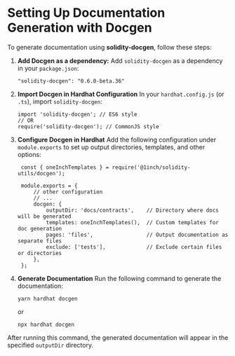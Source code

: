 # Setting Up Documentation Generation with Docgen

To generate documentation using **solidity-docgen**, follow these steps:

1. **Add Docgen as a dependency:**
    Add `solidity-docgen` as a dependency in your `package.json`:
    ```
    "solidity-docgen": "0.6.0-beta.36"
    ```

2. **Import Docgen in Hardhat Configuration**
    In your `hardhat.config.js` (or `.ts`), import `solidity-docgen`:
    ```
    import 'solidity-docgen'; // ES6 style
    // OR
    require('solidity-docgen'); // CommonJS style
    ```

3. **Configure Docgen in Hardhat**
    Add the following configuration under `module.exports` to set up output directories, templates, and other options:
   ```
    const { oneInchTemplates } = require('@1inch/solidity-utils/docgen');

    module.exports = {
        // other configuration
        // ...
        docgen: {
            outputDir: 'docs/contracts',    // Directory where docs will be generated
            templates: oneInchTemplates(),  // Custom templates for doc generation
            pages: 'files',                 // Output documentation as separate files
            exclude: ['tests'],             // Exclude certain files or directories
        },
    };
    ```

4. **Generate Documentation**
    Run the following command to generate the documentation:
    ```
    yarn hardhat docgen
    ```
    or
    ```
    npx hardhat docgen
    ```

After running this command, the generated documentation will appear in the specified `outputDir` directory.
